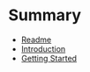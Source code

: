 # Summary

- [Readme](./README.md)
- [Introduction](./00_introduction.md)
- [Getting Started](./01_getting_started.md)

